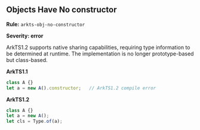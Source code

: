 ## Objects Have No constructor

**Rule:** `arkts-obj-no-constructor`

**Severity: error**

ArkTS1.2 supports native sharing capabilities, requiring type information to be determined at runtime. The implementation is no longer prototype-based but class-based.

**ArkTS1.1**

```typescript
class A {}
let a = new A().constructor;   // ArkTS1.2 compile error
```

**ArkTS1.2**

```typescript
class A {}
let a = new A();
let cls = Type.of(a); 
```